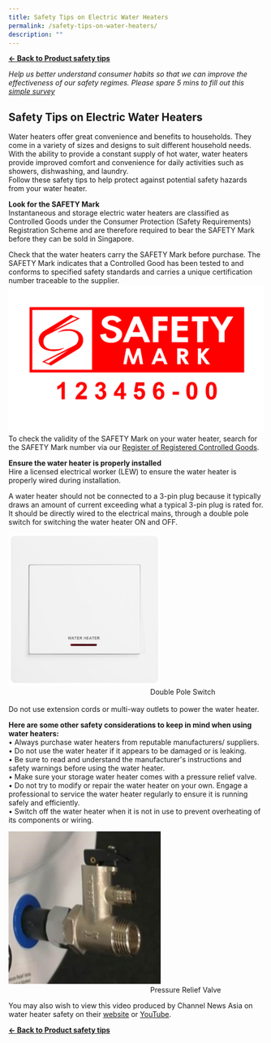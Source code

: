 ```yaml
---
title: Safety Tips on Electric Water Heaters
permalink: /safety-tips-on-water-heaters/
description: ""
---
```

**[&#8592; Back to Product safety tips](/consumers/product-safety-tips/home-appliances-and-furniture)**

*Help us better understand consumer habits so that we can improve the effectiveness of our safety regimes. Please spare 5 mins to fill out this [simple survey](https://form.gov.sg/63a160c3cf15ee00129a4ab4)*

## Safety Tips on Electric Water Heaters
Water heaters offer great convenience and benefits to households. They come in a variety of sizes and designs to suit different household needs. With the ability to provide a constant supply of hot water, water heaters provide improved comfort and convenience for daily activities such as showers, dishwashing, and laundry.
<br>Follow these safety tips to help protect against potential safety hazards from your water heater.

**Look for the SAFETY Mark**<br>
Instantaneous and storage electric water heaters are classified as Controlled Goods under the Consumer Protection (Safety Requirements) Registration Scheme and are therefore required to bear the SAFETY Mark before they can be sold in Singapore.<br>

Check that the water heaters carry the SAFETY Mark before purchase. The SAFETY Mark indicates that a Controlled Good has been tested to and conforms to specified safety standards and carries a unique certification number traceable to the supplier. <br>
![safety mark](/images/about-us/safety-mark.jpg)
To check the validity of the SAFETY Mark on your water heater, search for the SAFETY Mark number via our [Register of Registered Controlled Goods](https://www.cpsaplus.gov.sg/Homepage/RegisterOfRegisteredControlledGoods).

**Ensure the water heater is properly installed**<br>
Hire a licensed electrical worker (LEW) to ensure the water heater is properly wired during installation.<br>

A water heater should not be connected to a 3-pin plug because it typically draws an amount of current exceeding what a typical 3-pin plug is rated for. It should be directly wired to the electrical mains, through a double pole switch for switching the water heater ON and OFF.<br>

<img src="/images/double-pole-switch.jpg" style="width:300px;height:300px;"><br>
&nbsp;&nbsp;&nbsp;&nbsp;&nbsp;&nbsp;&nbsp;&nbsp;&nbsp;&nbsp;&nbsp;&nbsp;&nbsp;&nbsp;&nbsp;&nbsp;&nbsp;&nbsp;&nbsp;&nbsp;&nbsp;&nbsp;&nbsp;&nbsp;&nbsp;&nbsp;&nbsp;&nbsp;&nbsp;&nbsp;&nbsp;&nbsp;&nbsp;&nbsp;&nbsp;&nbsp;&nbsp;&nbsp;&nbsp;&nbsp;&nbsp;&nbsp;&nbsp;&nbsp;&nbsp;&nbsp;&nbsp;&nbsp;&nbsp;&nbsp;&nbsp;&nbsp;&nbsp;&nbsp;&nbsp;&nbsp;&nbsp;&nbsp;&nbsp;&nbsp;&nbsp;&nbsp;&nbsp;&nbsp;&nbsp;&nbsp;&nbsp;&nbsp;&nbsp;&nbsp;&nbsp;Double Pole Switch<br><br>
Do not use extension cords or multi-way outlets to power the water heater.

**Here are some other safety considerations to keep in mind when using water heaters:** <br>
•	Always purchase water heaters from reputable manufacturers/ suppliers. <br>
•	Do not use the water heater if it appears to be damaged or is leaking. <br>
•	Be sure to read and understand the manufacturer's instructions and safety warnings before using the water heater.<br>
•	Make sure your storage water heater comes with a pressure relief valve.<br>
•	Do not try to modify or repair the water heater on your own. Engage a professional to service the water heater regularly to ensure it is running safely and efficiently.<br>
•	Switch off the water heater when it is not in use to prevent overheating of its components or wiring.<br>

<img src="/images/pressure-relief-valve.png" style="width:300px;height:300px;"><br>
&nbsp;&nbsp;&nbsp;&nbsp;&nbsp;&nbsp;&nbsp;&nbsp;&nbsp;&nbsp;&nbsp;&nbsp;&nbsp;&nbsp;&nbsp;&nbsp;&nbsp;&nbsp;&nbsp;&nbsp;&nbsp;&nbsp;&nbsp;&nbsp;&nbsp;&nbsp;&nbsp;&nbsp;&nbsp;&nbsp;&nbsp;&nbsp;&nbsp;&nbsp;&nbsp;&nbsp;&nbsp;&nbsp;&nbsp;&nbsp;&nbsp;&nbsp;&nbsp;&nbsp;&nbsp;&nbsp;&nbsp;&nbsp;&nbsp;&nbsp;&nbsp;&nbsp;&nbsp;&nbsp;&nbsp;&nbsp;&nbsp;&nbsp;&nbsp;&nbsp;&nbsp;&nbsp;&nbsp;&nbsp;&nbsp;&nbsp;&nbsp;&nbsp;&nbsp;&nbsp;&nbsp;Pressure Relief Valve

You may also wish to view this video produced by Channel News Asia on water heater safety on their [website](https://www.channelnewsasia.com/watch/talking-point-2022-2023/can-my-water-heater-kill-me-3203771) or [YouTube](https://www.youtube.com/watch?v=Bp3mc6ycNWw).

**[&#8592; Back to Product safety tips](/consumers/product-safety-tips/home-appliances-and-furniture)**